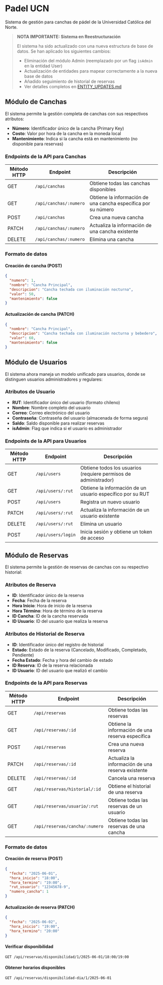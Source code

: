 # Padel UCN

Sistema de gestión para canchas de pádel de la Universidad Católica del Norte.

> **NOTA IMPORTANTE: Sistema en Reestructuración**
> 
> El sistema ha sido actualizado con una nueva estructura de base de datos. Se han aplicado los siguientes cambios:
> - Eliminación del módulo Admin (reemplazado por un flag `isAdmin` en la entidad User)
> - Actualización de entidades para mapear correctamente a la nueva base de datos
> - Añadido seguimiento de historial de reservas
> - Ver detalles completos en [ENTITY_UPDATES.md](ENTITY_UPDATES.md)

## Módulo de Canchas

El sistema permite la gestión completa de canchas con sus respectivos atributos:
- **Número**: Identificador único de la cancha (Primary Key)
- **Costo**: Valor por hora de la cancha en la moneda local
- **Mantenimiento**: Indica si la cancha está en mantenimiento (no disponible para reservas)

### Endpoints de la API para Canchas

| Método HTTP | Endpoint | Descripción |
|-------------|----------|-------------|
| GET | `/api/canchas` | Obtiene todas las canchas disponibles |
| GET | `/api/canchas/:numero` | Obtiene la información de una cancha específica por su número |
| POST | `/api/canchas` | Crea una nueva cancha |
| PATCH | `/api/canchas/:numero` | Actualiza la información de una cancha existente |
| DELETE | `/api/canchas/:numero` | Elimina una cancha |

### Formato de datos

#### Creación de cancha (POST)
```json
{
  "numero": 1,
  "nombre": "Cancha Principal",
  "descripcion": "Cancha techada con iluminación nocturna",
  "valor": 50,
  "mantenimiento": false
}
```

#### Actualización de cancha (PATCH)
```json
{
  "nombre": "Cancha Principal",
  "descripcion": "Cancha techada con iluminación nocturna y bebedero",
  "valor": 60,
  "mantenimiento": false
}
```

## Módulo de Usuarios

El sistema ahora maneja un modelo unificado para usuarios, donde se distinguen usuarios administradores y regulares:

### Atributos de Usuario
- **RUT**: Identificador único del usuario (formato chileno)
- **Nombre**: Nombre completo del usuario
- **Correo**: Correo electrónico del usuario
- **Contraseña**: Contraseña del usuario (almacenada de forma segura)
- **Saldo**: Saldo disponible para realizar reservas
- **isAdmin**: Flag que indica si el usuario es administrador

### Endpoints de la API para Usuarios

| Método HTTP | Endpoint | Descripción |
|-------------|----------|-------------|
| GET | `/api/users` | Obtiene todos los usuarios (requiere permisos de administrador) |
| GET | `/api/users/:rut` | Obtiene la información de un usuario específico por su RUT |
| POST | `/api/users` | Registra un nuevo usuario |
| PATCH | `/api/users/:rut` | Actualiza la información de un usuario existente |
| DELETE | `/api/users/:rut` | Elimina un usuario |
| POST | `/api/users/login` | Inicia sesión y obtiene un token de acceso |

## Módulo de Reservas

El sistema permite la gestión de reservas de canchas con su respectivo historial:

### Atributos de Reserva
- **ID**: Identificador único de la reserva
- **Fecha**: Fecha de la reserva
- **Hora Inicio**: Hora de inicio de la reserva
- **Hora Término**: Hora de término de la reserva
- **ID Cancha**: ID de la cancha reservada
- **ID Usuario**: ID del usuario que realiza la reserva

### Atributos de Historial de Reserva
- **ID**: Identificador único del registro de historial
- **Estado**: Estado de la reserva (Cancelado, Modificado, Completado, Pendiente)
- **Fecha Estado**: Fecha y hora del cambio de estado
- **ID Reserva**: ID de la reserva relacionada
- **ID Usuario**: ID del usuario que realizó el cambio

### Endpoints de la API para Reservas

| Método HTTP | Endpoint | Descripción |
|-------------|----------|-------------|
| GET | `/api/reservas` | Obtiene todas las reservas |
| GET | `/api/reservas/:id` | Obtiene la información de una reserva específica |
| POST | `/api/reservas` | Crea una nueva reserva |
| PATCH | `/api/reservas/:id` | Actualiza la información de una reserva existente |
| DELETE | `/api/reservas/:id` | Cancela una reserva |
| GET | `/api/reservas/historial/:id` | Obtiene el historial de una reserva |
| GET | `/api/reservas/usuario/:rut` | Obtiene todas las reservas de un usuario |
| GET | `/api/reservas/cancha/:numero` | Obtiene todas las reservas de una cancha |

### Formato de datos

#### Creación de reserva (POST)
```json
{
  "fecha": "2025-06-01",
  "hora_inicio": "18:00",
  "hora_termino": "19:00",
  "rut_usuario": "12345678-9",
  "numero_cancha": 1
}
```

#### Actualización de reserva (PATCH)
```json
{
  "fecha": "2025-06-02",
  "hora_inicio": "19:00",
  "hora_termino": "20:00"
}
```

#### Verificar disponibilidad
```
GET /api/reservas/disponibilidad/1/2025-06-01/18:00/19:00
```

#### Obtener horarios disponibles
```
GET /api/reservas/disponibilidad-dia/1/2025-06-01
```


